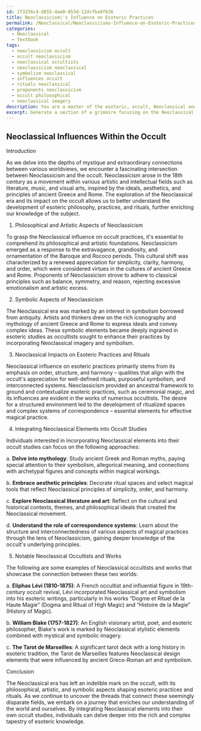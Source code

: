 ```yaml
---
id: 1f3256c4-d855-4ae0-853d-12dcfba9f636
title: Neoclassicism\'s Influence on Esoteric Practices
permalink: /Neoclassical/Neoclassicisms-Influence-on-Esoteric-Practices/
categories:
  - Neoclassical
  - Textbook
tags:
  - neoclassicism occult
  - occult neoclassicism
  - neoclassical occultists
  - neoclassicism neoclassical
  - symbolism neoclassical
  - influences occult
  - rituals neoclassical
  - proponents neoclassicism
  - occult philosophical
  - neoclassical imagery
description: You are a master of the esoteric, occult, Neoclassical and education, you have written many textbooks on the subject in ways that provide students with rich and deep understanding of the subject. You are being asked to write textbook-like sections on a topic and you do it with full context, explainability, and reliability in accuracy to the true facts of the topic at hand, in a textbook style that a student would easily be able to learn from, in a rich, engaging, and contextual way. Always include relevant context (such as formulas and history), related concepts, and in a way that someone can gain deep insights from.
excerpt: Generate a section of a grimoire focusing on the Neoclassical influences within the occult. Discuss the key philosophical, artistic, and symbolic aspects of Neoclassicism, its impact on esoteric practices and rituals, and how individuals can integrate Neoclassical elements into their own occult studies for a deeper understanding and appreciation of the subject. Please also provide examples of notable Neoclassical occultists or works that showcase this connection.
---
```


## Neoclassical Influences Within the Occult

Introduction

As we delve into the depths of mystique and extraordinary connections between various worldviews, we encounter a fascinating intersection between Neoclassicism and the occult. Neoclassicism arose in the 18th century as a movement within various artistic and intellectual fields such as literature, music, and visual arts, inspired by the ideals, aesthetics, and principles of ancient Greece and Rome. The exploration of the Neoclassical era and its impact on the occult allows us to better understand the development of esoteric philosophy, practices, and rituals, further enriching our knowledge of the subject.

1. Philosophical and Artistic Aspects of Neoclassicism

To grasp the Neoclassical influence on occult practices, it's essential to comprehend its philosophical and artistic foundations. Neoclassicism emerged as a response to the extravagance, grandiosity, and ornamentation of the Baroque and Rococo periods. This cultural shift was characterized by a renewed appreciation for simplicity, clarity, harmony, and order, which were considered virtues in the cultures of ancient Greece and Rome. Proponents of Neoclassicism strove to adhere to classical principles such as balance, symmetry, and reason, rejecting excessive emotionalism and artistic excess.

2. Symbolic Aspects of Neoclassicism

The Neoclassical era was marked by an interest in symbolism borrowed from antiquity. Artists and thinkers drew on the rich iconography and mythology of ancient Greece and Rome to express ideals and convey complex ideas. These symbolic elements became deeply ingrained in esoteric studies as occultists sought to enhance their practices by incorporating Neoclassical imagery and symbolism.

3. Neoclassical Impacts on Esoteric Practices and Rituals

Neoclassical influence on esoteric practices primarily stems from its emphasis on order, structure, and harmony – qualities that align with the occult's appreciation for well-defined rituals, purposeful symbolism, and interconnected systems. Neoclassicism provided an ancestral framework to ground and contextualize esoteric practices, such as ceremonial magic, and its influences are evident in the works of numerous occultists. The desire for a structured environment led to the development of ritualized spaces and complex systems of correspondence – essential elements for effective magical practice.

4. Integrating Neoclassical Elements into Occult Studies

Individuals interested in incorporating Neoclassical elements into their occult studies can focus on the following approaches:

a. **Delve into mythology**: Study ancient Greek and Roman myths, paying special attention to their symbolism, allegorical meaning, and connections with archetypal figures and concepts within magical workings.

b. **Embrace aesthetic principles**: Decorate ritual spaces and select magical tools that reflect Neoclassical principles of simplicity, order, and harmony.

c. **Explore Neoclassical literature and art**: Reflect on the cultural and historical contexts, themes, and philosophical ideals that created the Neoclassical movement.

d. **Understand the role of correspondence systems**: Learn about the structure and interconnectedness of various aspects of magical practices through the lens of Neoclassicism, gaining deeper knowledge of the occult's underlying principles.

5. Notable Neoclassical Occultists and Works

The following are some examples of Neoclassical occultists and works that showcase the connection between these two worlds:

a. **Eliphas Lévi (1810-1875)**: A French occultist and influential figure in 19th-century occult revival, Lévi incorporated Neoclassical art and symbolism into his esoteric writings, particularly in his works “Dogme et Rituel de la Haute Magie” (Dogma and Ritual of High Magic) and “Histoire de la Magie” (History of Magic).

b. **William Blake (1757-1827)**: An English visionary artist, poet, and esoteric philosopher, Blake's work is marked by Neoclassical stylistic elements combined with mystical and symbolic imagery.

c. **The Tarot de Marseilles**: A significant tarot deck with a long history in esoteric tradition, the Tarot de Marseilles features Neoclassical design elements that were influenced by ancient Greco-Roman art and symbolism.

Conclusion

The Neoclassical era has left an indelible mark on the occult, with its philosophical, artistic, and symbolic aspects shaping esoteric practices and rituals. As we continue to uncover the threads that connect these seemingly disparate fields, we embark on a journey that enriches our understanding of the world and ourselves. By integrating Neoclassical elements into their own occult studies, individuals can delve deeper into the rich and complex tapestry of esoteric knowledge.
